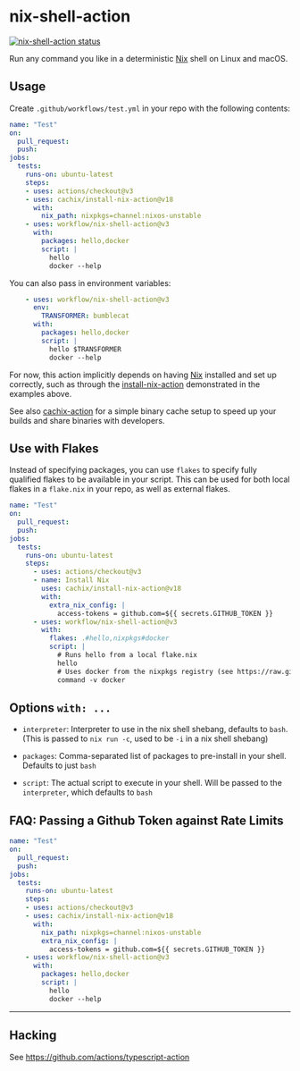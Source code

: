 # nix-shell-action

<a href="https://github.com/workflow/nix-shell-action/actions"><img alt="nix-shell-action status" src="https://github.com/workflow/nix-shell-action/workflows/nix-shell-action-test/badge.svg"></a>

Run any command you like in a deterministic [Nix](https://nixos.org/nix/) shell on Linux and macOS.

## Usage

Create `.github/workflows/test.yml` in your repo with the following contents:

```yaml
name: "Test"
on:
  pull_request:
  push:
jobs:
  tests:
    runs-on: ubuntu-latest
    steps:
    - uses: actions/checkout@v3
    - uses: cachix/install-nix-action@v18
      with:
        nix_path: nixpkgs=channel:nixos-unstable
    - uses: workflow/nix-shell-action@v3
      with:
        packages: hello,docker
        script: |
          hello
          docker --help
```

You can also pass in environment variables:

```yaml
    - uses: workflow/nix-shell-action@v3
      env:
        TRANSFORMER: bumblecat
      with:
        packages: hello,docker
        script: |
          hello $TRANSFORMER
          docker --help
```

For now, this action implicitly depends on having [Nix] installed and set up correctly, such as through the [install-nix-action] demonstrated in the examples above.

See also [cachix-action](https://github.com/cachix/cachix-action) for a simple binary cache setup to speed up your builds and share binaries with developers.

## Use with Flakes
Instead of specifying packages, you can use `flakes` to specify fully qualified flakes to be available in your script.
This can be used for both local flakes in a `flake.nix` in your repo, as well as external flakes.

```yaml
name: "Test"
on:
  pull_request:
  push:
jobs:
  tests:
    runs-on: ubuntu-latest
    steps:
      - uses: actions/checkout@v3
      - name: Install Nix
        uses: cachix/install-nix-action@v18
        with:
          extra_nix_config: |
            access-tokens = github.com=${{ secrets.GITHUB_TOKEN }}
      - uses: workflow/nix-shell-action@v3
        with:
          flakes: .#hello,nixpkgs#docker
          script: |
            # Runs hello from a local flake.nix
            hello
            # Uses docker from the nixpkgs registry (see https://raw.githubusercontent.com/NixOS/flake-registry/master/flake-registry.json)
            command -v docker
```

## Options `with: ...`

- `interpreter`:  Interpreter to use in the nix shell shebang, defaults to `bash`. (This is passed to `nix run -c`, used to be `-i` in a nix shell shebang)

- `packages`: Comma-separated list of packages to pre-install in your shell. Defaults to just `bash` 

- `script`: The actual script to execute in your shell. Will be passed to the `interpreter`, which defaults to `bash`

## FAQ: Passing a Github Token against Rate Limits

```yaml
name: "Test"
on:
  pull_request:
  push:
jobs:
  tests:
    runs-on: ubuntu-latest
    steps:
    - uses: actions/checkout@v3
    - uses: cachix/install-nix-action@v18
      with:
        nix_path: nixpkgs=channel:nixos-unstable
        extra_nix_config: |
          access-tokens = github.com=${{ secrets.GITHUB_TOKEN }}
    - uses: workflow/nix-shell-action@v3
      with:
        packages: hello,docker
        script: |
          hello
          docker --help
```

---

## Hacking

See https://github.com/actions/typescript-action

[Nix]: https://nixos.org/nix/
[install-nix-action]: https://github.com/marketplace/actions/install-nix 
